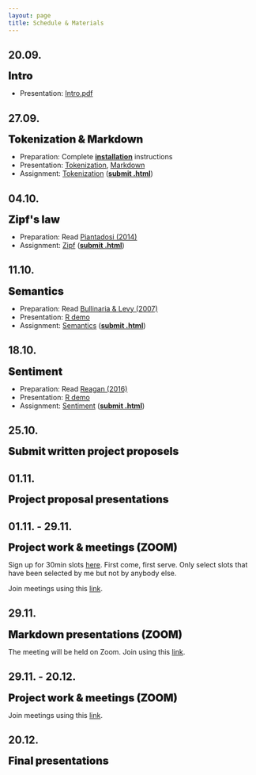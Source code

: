```yaml
---
layout: page
title: Schedule & Materials
---
```


<style>
e {
  font-size: 1.5em;
  font-weight: 900;
}

</style>

## 20.09.

<e>Intro</e>

- Presentation: <a href="https://dwulff.github.io/NLP_2022Autumn/assets/key/Intro.pdf">Intro.pdf</a>

## 27.09.

<e>Tokenization & Markdown</e>

- Preparation: Complete <a href="installation"><b>installation</b></a> instructions
- Presentation: <a href="https://dwulff.github.io/NLP_2022Autumn/assets/sessions/Tokenization/Tokenization_intro.html">Tokenization</a>, <a href="https://dwulff.github.io/NLP_2022Autumn/assets/sessions/Tokenization/Markdown.html">Markdown</a>
- Assignment: <a href="https://dwulff.github.io/NLP_2022Autumn/assets/sessions/Tokenization/Tokenization.html">Tokenization</a> (<a href="mailto:nlp2020autumn@gmail.com?subject=Tokenization%20assignment" class="button"><b>submit .html</b></a>)

## 04.10.

<e>Zipf's law</e>

- Preparation: Read <a href="https://dwulff.github.io/NLP_2022Autumn/assets/pdf/Piantadosi2014.pdf">Piantadosi (2014)</a>
- Assignment: <a href="https://dwulff.github.io/NLP_2022Autumn/assets/sessions/Zipf/Zipf.html">Zipf</a> (<a href="mailto:nlp2020autumn@gmail.com?subject=Zipf%20assignment" class="button"><b>submit .html</b></a>)

## 11.10.

<e>Semantics</e>

- Preparation: Read <a href="https://dwulff.github.io/NLP_2022Autumn/assets/pdf/Bullinaria&Levy2007.pdf">Bullinaria & Levy (2007)</a>
- Presentation: <a href="https://dwulff.github.io/NLP_2022Autumn/assets/sessions/Semantics/R_demo.R">R demo</a>
- Assignment: <a href="https://dwulff.github.io/NLP_2022Autumn/assets/sessions/Semantics/Semantics.html">Semantics</a> (<a href="mailto:nlp2020autumn@gmail.com?subject=Semantics%20assignment" class="button"><b>submit .html</b></a>)

## 18.10.

<e>Sentiment</e>

- Preparation: Read <a href="https://dwulff.github.io/NLP_2022Autumn/assets/pdf/Reagan2016.pdf">Reagan (2016)</a>
- Presentation: <a href="https://dwulff.github.io/NLP_2022Autumn/assets/sessions/Sentiment/R_demo.R">R demo</a>
- Assignment: <a href="https://dwulff.github.io/NLP_2022Autumn/assets/sessions/Sentiment/Sentiment.html">Sentiment</a> (<a href="mailto:nlp2020autumn@gmail.com?subject=Sentiment%20assignment" class="button"><b>submit .html</b></a>)

## 25.10.

<e>Submit written project proposels</e>

## 01.11.

<e>Project proposal presentations</e>

## 01.11. - 29.11.

<e>Project work & meetings (ZOOM)</e>

Sign up for 30min slots <a href="https://lettucemeet.com/l/9GLa1">here</a>. First come, first serve. Only select slots that have been selected by me but not by anybody else.

Join meetings using this <a href="https://unibas.zoom.us/j/63756194466?pwd=azlxUXhPWlF4ZDQrU1VTbEFoQjFPUT09">link</a>.

## 29.11.

<e>Markdown presentations (ZOOM)</e>

The meeting will be held on Zoom. Join using this <a href="https://unibas.zoom.us/j/63756194466?pwd=azlxUXhPWlF4ZDQrU1VTbEFoQjFPUT09">link</a>.

## 29.11. - 20.12.

<e>Project work & meetings (ZOOM)</e>

Join meetings using this <a href="https://unibas.zoom.us/j/63756194466?pwd=azlxUXhPWlF4ZDQrU1VTbEFoQjFPUT09">link</a>.

## 20.12.

<e>Final presentations</e>
